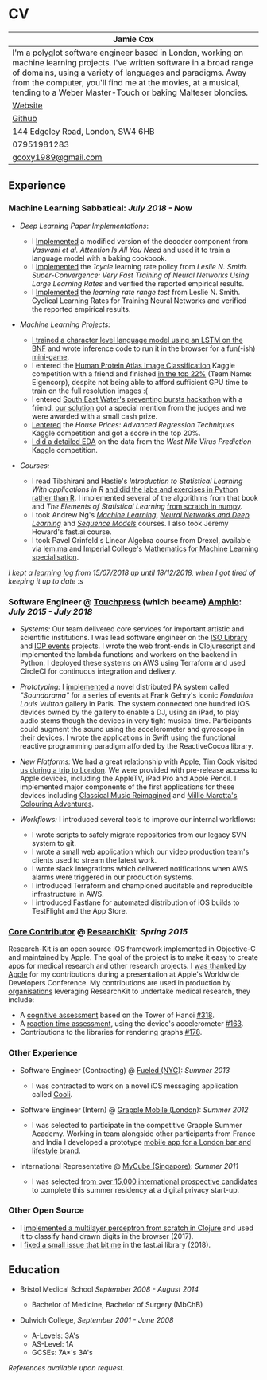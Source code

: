 # CV

| Jamie Cox  |
|---|
| I'm a polyglot software engineer based in London, working on machine learning projects. I've written software in a broad range of domains, using a variety of languages and paradigms. Away from the computer, you'll find me at the movies, at a musical, tending to a Weber Master-Touch or baking Malteser blondies. |
| [Website](https://www.coxy1989.com/)  |
| [Github](https://github.com/coxy1989)  |
| 144 Edgeley Road, London, SW4 6HB  |
| 07951981283  |
| gcoxy1989@gmail.com  |

## Experience

### Machine Learning Sabbatical: *July 2018 - Now*

- *Deep Learning Paper Implementations*: 
	- I [Implemented](https://github.com/coxy1989/tfmr) a modified version of the decoder component from *Vaswani et al. Attention Is All You Need* and used it to train a language model with a baking cookbook.
	- I [Implemented](https://github.com/coxy1989/superconv) the *1cycle* learning rate policy from *Leslie N. Smith. Super-Convergence: Very Fast Training of Neural Networks Using Large Learning Rates* and verified the reported empirical results.
	- I [Implemented](https://github.com/coxy1989/clr) the *learning rate range test* from  Leslie N. Smith. Cyclical Learning Rates for Training Neural Networks and verified the reported empirical results.

- *Machine Learning Projects:* 
	- [I trained a character level language model using an LSTM on the BNF](https://github.com/coxy1989/rx) and wrote inference code to run it in the browser for a fun(-ish) [mini-game](https://rx.coxy1989.com/).
	- I entered the [Human Protein Atlas Image Classification](https://www.kaggle.com/c/human-protein-atlas-image-classification) Kaggle competition with a friend and finished [in the top 22%](https://www.kaggle.com/c/human-protein-atlas-image-classification/leaderboard) (Team Name: Eigencorp), despite not being able to afford sufficient GPU time to train on the full resolution images :(
	-  I entered [South East Water's preventing bursts hackathon](https://solveitsew.devpost.com/) with a friend, [our solution](https://docs.google.com/presentation/d/1kaTD7jr0DhJR7IDXVY0lVQ7-jD_r_qhhgqzK9_5nKRc/edit#slide=id.p) got a special mention from the judges and we were awarded with a small cash prize.
	- [I entered](https://github.com/coxy1989/house-prices) the *House Prices: Advanced Regression Techniques* Kaggle competition and got a score in the top 20%.
	- [I did a detailed EDA](https://github.com/coxy1989/west-nile-virus) on the data from the *West Nile Virus Prediction* Kaggle competition.

- *Courses:* 

	- I read Tibshirani and Hastie's *Introduction to Statistical Learning With applications in R* [and did the labs and exercises in Python rather than R](https://github.com/coxy1989/isl). I implemented several of the algorithms from that book and *The Elements of Statistical Learning* [from scratch in numpy](https://github.com/coxy1989/algs).
	- I took Andrew Ng's [*Machine Learning*](https://github.com/coxy1989/ng_ml), [*Neural Networks and Deep Learning*](https://www.coursera.org/account/accomplishments/records/8PMHWASDBR88) and [*Sequence Models*](https://www.coursera.org/account/accomplishments/records/DTG5PML6SWAJ) courses. I also took Jeremy Howard's fast.ai course.
	- I took Pavel Grinfeld's Linear Algebra course from Drexel, available via [lem.ma](https://www.lem.ma/) and Imperial College's [Mathematics for Machine Learning specialisation](https://www.coursera.org/account/accomplishments/specialization/certificate/ARMLMTNPZJTD).

*I kept a [learning log](https://www.coxy1989.com/learning_log.html) from 15/07/2018 up until 18/12/2018, when I got tired of keeping it up to date :s* 

### Software Engineer @ [Touchpress](https://en.wikipedia.org/wiki/Touchpress) (which became) [Amphio](https://www.amphio.co/): *July 2015 - July 2018*

- *Systems:* Our team delivered core services for important artistic and scientific institutions. I was lead software engineer on the [ISO Library](https://www.amphio.co/iso.html) and [IOP events](https://www.amphio.co/iop-events.html) projects. I wrote the web front-ends in Clojurescript and implemented the lambda functions and workers on the backend in Python. I deployed these systems on AWS using Terraform and used CircleCI for continuous integration and delivery. 

- *Prototyping:* I [implemented](https://github.com/coxy1989/soundarama_open_source) a novel distributed PA system called *"Soundarama"* for a series of events at Frank Gehry's iconic *Fondation Louis Vuitton* gallery in Paris. The system connected one hundred iOS devices owned by the gallery to enable a DJ, using an iPad, to play audio stems though the devices in very tight musical time. Participants could augment the sound using the accelerometer and gyroscope in their devices. I wrote the applications in Swift using the functional reactive programming paradigm afforded by the ReactiveCocoa library.

- *New Platforms:* We had a great relationship with Apple, [Tim Cook visited us during a trip to London](https://twitter.com/tim_cook/status/663750294837178368). We were provided with pre-release access to Apple devices, including the AppleTV, iPad Pro and Apple Pencil.  I implemented major components of the first applications for these devices including
[Classical Music Reimagined](https://itunes.apple.com/gb/app/classical-music-reimagined/id1046460216) and [Millie Marotta's Colouring Adventures](https://itunes.apple.com/gb/app/millie-marottas-colouring-adventures/id1064432319?mt=8).

- *Workflows:* I introduced several tools to improve our internal workflows:
	- I wrote scripts to safely migrate repositories from our legacy SVN system to git.
	- I wrote a small web application which our video production team's clients used to stream the latest work.
	- I wrote slack integrations which delivered notifications when AWS alarms were triggered in our production systems.
	- I introduced Terraform and championed auditable and reproducible infrastructure in AWS.
	- I introduced Fastlane for automated distribution of iOS builds to TestFlight and the App Store.

### [Core Contributor](https://github.com/ResearchKit/ResearchKit/graphs/contributors?from=2015-04-12&to=2018-04-07&type=a) @ [ResearchKit](https://github.com/ResearchKit/ResearchKit): *Spring 2015*

Research-Kit is an open source iOS framework implemented in Objective-C and maintained by Apple. The goal of the project is to make it easy to create apps for medical research and other research projects. I [was thanked by Apple](https://developer.apple.com/videos/play/wwdc2016/234/?time=1571)  for my contributions during a presentation at Apple's Worldwide Developers Conference. My contributions are used in production by [organisations](https://qolty.com/) leveraging ResearchKit to undertake medical research, they include:


- A [cognitive assessment](http://researchkit.org/docs/docs/ActiveTasks/ActiveTasks.html#tower) based on the Tower of Hanoi [#318](https://github.com/ResearchKit/ResearchKit/pull/318).
- A [reaction time assessment](http://researchkit.org/docs/docs/ActiveTasks/ActiveTasks.html#reaction), using the device's accelerometer [#163](https://github.com/ResearchKit/ResearchKit/pull/163).
- Contributions to the libraries for rendering graphs [#178](https://github.com/ResearchKit/ResearchKit/pull/178).

### Other Experience

- Software Engineer (Contracting) @ [Fueled (NYC)](https://fueled.com): *Summer 2013*
	- I was contracted to work on a novel iOS messaging application called [Cooli](https://www.crunchbase.com/organization/cooli-labs#section-overview).

- Software Engineer (Intern) @ [Grapple Mobile (London)](https://www.crunchbase.com/organization/grapple-mobile): *Summer 2012*
	- I was selected to participate in the competitive Grapple Summer Academy. Working in  team alongside other participants from France and India I developed a prototype [mobile app for a London bar and lifestyle brand](http://neatserver.herokuapp.com/about.php).

- International Representative @ [MyCube (Singapore)](https://www.crunchbase.com/organization/mycube): *Summer 2011*
	- I was selected [from over 15,000 international prospective candidates](https://www.prnewswire.com/news-releases/digital-life-academy-announces-members-for-the-2011-session-123914349.html) to complete this summer residency at a digital privacy start-up.

### Other Open Source

- I [implemented a multilayer perceptron from scratch in Clojure](https://github.com/coxy1989/clj_mnist) and used it to classify hand drawn digits in the browser (2017).
- I [fixed a small issue that bit me](https://github.com/fastai/fastai/pull/1332) in the fast.ai library (2018).

## Education

- Bristol Medical School *September 2008 - August 2014*
	- Bachelor of Medicine, Bachelor of Surgery (MbChB)

- Dulwich College, *September 2001 - June 2008*
	- A-Levels: 3A's
	- AS-Level: 1A
	- GCSEs: 7A*'s 3A's
 
*References available upon request.*